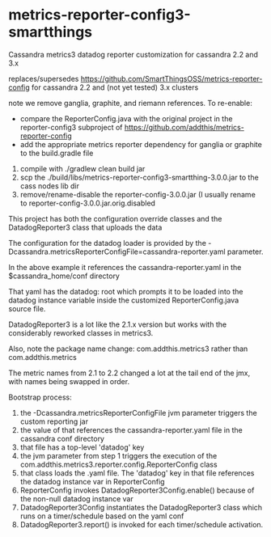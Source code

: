 # metrics-reporter-config3-smartthings
Cassandra metrics3 datadog reporter customization for cassandra 2.2 and 3.x

replaces/supersedes https://github.com/SmartThingsOSS/metrics-reporter-config for cassandra 2.2 and (not yet tested) 3.x clusters

note we remove ganglia, graphite, and riemann references. To re-enable:
- compare the ReporterConfig.java with the original project in the reporter-config3 subproject of https://github.com/addthis/metrics-reporter-config
- add the appropriate metrics reporter dependency for ganglia or graphite to the build.gradle file

1) compile with ./gradlew clean build jar
2) scp the ./build/libs/metrics-reporter-config3-smartthing-3.0.0.jar to the cass nodes lib dir
3) remove/rename-disable the reporter-config-3.0.0.jar (I usually rename to reporter-config-3.0.0.jar.orig.disabled

This project has both the configuration override classes and the DatadogReporter3 class that uploads the data

The configuration for the datadog loader is provided by the -Dcassandra.metricsReporterConfigFile=cassandra-reporter.yaml parameter.

In the above example it references the cassandra-reporter.yaml in the $cassandra_home/conf directory

That yaml has the datadog: root which prompts it to be loaded into the datadog instance variable inside the customized ReporterConfig.java source file.

DatadogReporter3 is a lot like the 2.1.x version but works with the considerably reworked classes in metrics3. 

Also, note the package name change: com.addthis.metrics3 rather than com.addthis.metrics

The metric names from 2.1 to 2.2 changed a lot at the tail end of the jmx, with names being swapped in order. 

Bootstrap process:
 1) the -Dcassandra.metricsReporterConfigFile jvm parameter triggers the custom reporting jar
 2) the value of that references the cassandra-reporter.yaml file in the cassandra conf directory
 3) that file has a top-level 'datadog' key
 4) the jvm parameter from step 1 triggers the execution of the com.addthis.metrics3.reporter.config.ReporterConfig class
 5) that class loads the .yaml file. The 'datadog' key in that file references the datadog instance var in ReporterConfig
 6) ReporterConfig invokes DatadogReporter3Config.enable() because of the non-null datadog instance var
 7) DatadogReporter3Config instantiates the DatadogReporter3 class which runs on a timer/schedule based on the yaml conf
 8) DatadogReporter3.report() is invoked for each timer/schedule activation. 


